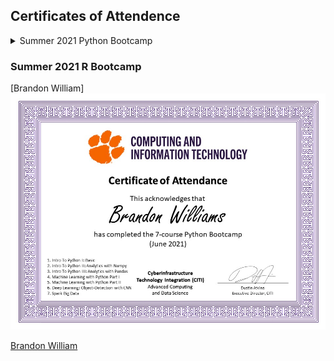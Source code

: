 ## Certificates of Attendence

<details close>
<summary> Summer 2021 Python Bootcamp </summary>
  
  [Brandon William] <img src="../images/training/2021_summer_python/bew3.JPG" style="width:600px">
  
  [Brandon William] (https://www.palmetto.clemson.edu/palmetto/images/about/palmetto_front_view.png)
  
</details>


### Summer 2021 R Bootcamp

  [Brandon William] <img src="../images/training/2021_summer_python/bew3.JPG" style="width:600px">
  
  [Brandon William](https://www.palmetto.clemson.edu/palmetto/images/training/2021_summer_python/bew3.JPG)
  
